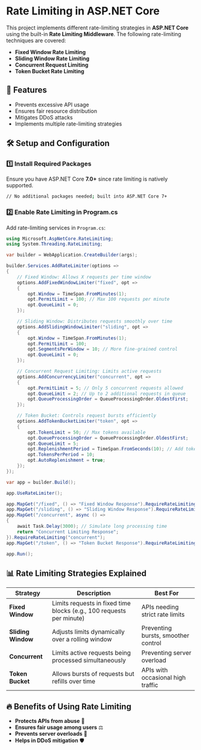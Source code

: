 # Rate Limiting in ASP.NET Core

This project implements different rate-limiting strategies in **ASP.NET Core** using the built-in **Rate Limiting Middleware**. The following rate-limiting techniques are covered:

- **Fixed Window Rate Limiting**
- **Sliding Window Rate Limiting**
- **Concurrent Request Limiting**
- **Token Bucket Rate Limiting**

## 🚀 Features
- Prevents excessive API usage
- Ensures fair resource distribution
- Mitigates DDoS attacks
- Implements multiple rate-limiting strategies

## 🛠 Setup and Configuration
### 1️⃣ **Install Required Packages**
Ensure you have ASP.NET Core **7.0+** since rate limiting is natively supported.

```bash
// No additional packages needed; built into ASP.NET Core 7+
```

### 2️⃣ **Enable Rate Limiting in Program.cs**
Add rate-limiting services in `Program.cs`:

```csharp
using Microsoft.AspNetCore.RateLimiting;
using System.Threading.RateLimiting;

var builder = WebApplication.CreateBuilder(args);

builder.Services.AddRateLimiter(options =>
{
    // Fixed Window: Allows X requests per time window
    options.AddFixedWindowLimiter("fixed", opt =>
    {
        opt.Window = TimeSpan.FromMinutes(1);
        opt.PermitLimit = 100; // Max 100 requests per minute
        opt.QueueLimit = 0;
    });

    // Sliding Window: Distributes requests smoothly over time
    options.AddSlidingWindowLimiter("sliding", opt =>
    {
        opt.Window = TimeSpan.FromMinutes(1);
        opt.PermitLimit = 100;
        opt.SegmentsPerWindow = 10; // More fine-grained control
        opt.QueueLimit = 0;
    });

    // Concurrent Request Limiting: Limits active requests
    options.AddConcurrencyLimiter("concurrent", opt =>
    {
        opt.PermitLimit = 5; // Only 5 concurrent requests allowed
        opt.QueueLimit = 2; // Up to 2 additional requests in queue
        opt.QueueProcessingOrder = QueueProcessingOrder.OldestFirst;
    });

    // Token Bucket: Controls request bursts efficiently
    options.AddTokenBucketLimiter("token", opt =>
    {
        opt.TokenLimit = 50; // Max tokens available
        opt.QueueProcessingOrder = QueueProcessingOrder.OldestFirst;
        opt.QueueLimit = 5;
        opt.ReplenishmentPeriod = TimeSpan.FromSeconds(10); // Add tokens every 10 sec
        opt.TokensPerPeriod = 10;
        opt.AutoReplenishment = true;
    });
});

var app = builder.Build();

app.UseRateLimiter();

app.MapGet("/fixed", () => "Fixed Window Response").RequireRateLimiting("fixed");
app.MapGet("/sliding", () => "Sliding Window Response").RequireRateLimiting("sliding");
app.MapGet("/concurrent", async () =>
{
    await Task.Delay(3000); // Simulate long processing time
    return "Concurrent Limiting Response";
}).RequireRateLimiting("concurrent");
app.MapGet("/token", () => "Token Bucket Response").RequireRateLimiting("token");

app.Run();
```

## 📊 Rate Limiting Strategies Explained

| Strategy | Description | Best For |
|----------|------------|----------|
| **Fixed Window** | Limits requests in fixed time blocks (e.g., 100 requests per minute) | APIs needing strict rate limits |
| **Sliding Window** | Adjusts limits dynamically over a rolling window | Preventing bursts, smoother control |
| **Concurrent** | Limits active requests being processed simultaneously | Preventing server overload |
| **Token Bucket** | Allows bursts of requests but refills over time | APIs with occasional high traffic |




## 🔥 Benefits of Using Rate Limiting
- **Protects APIs from abuse** 🚨
- **Ensures fair usage among users** ⚖️
- **Prevents server overloads** 🚀
- **Helps in DDoS mitigation** 🛡️

